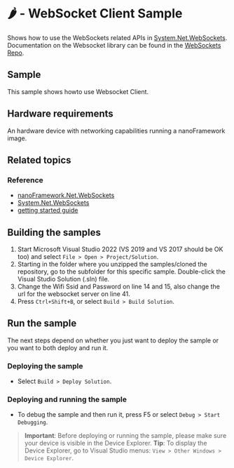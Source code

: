 # 🌶️ - WebSocket Client Sample

Shows how to use the WebSockets related APIs in [System.Net.WebSockets](http://docs.nanoframework.net/api/System.Net.WebSockets.html). Documentation on the Websocket library can be found in the [WebSockets Repo](https://github.com/nanoframework/System.Net.WebSockets).

## Sample

This sample shows howto use Websocket Client. 

## Hardware requirements

An hardware device with networking capabilities running a nanoFramework image.

## Related topics

### Reference

- [nanoFramework.Net.WebSockets](https://github.com/nanoframework/System.Net.WebSockets/blob/develop/README.md)
- [System.Net.WebSockets](http://docs.nanoframework.net/api/System.Net.WebSockets.html)
- [getting started guide](https://www.feiko.io/posts/2022-01-03-getting-started-with-net-nanoframework)

## Building the samples

1. Start Microsoft Visual Studio 2022 (VS 2019 and VS 2017 should be OK too) and select `File > Open > Project/Solution`.
2. Starting in the folder where you unzipped the samples/cloned the repository, go to the subfolder for this specific sample. Double-click the Visual Studio Solution (.sln) file.
3. Change the Wifi Ssid and Password on line 14 and 15, also change the url for the websocket server on line 41.  
4. Press `Ctrl+Shift+B`, or select `Build > Build Solution`.

## Run the sample

The next steps depend on whether you just want to deploy the sample or you want to both deploy and run it.

### Deploying the sample

- Select `Build > Deploy Solution`.

### Deploying and running the sample

- To debug the sample and then run it, press F5 or select `Debug > Start Debugging`.

> **Important**: Before deploying or running the sample, please make sure your device is visible in the Device Explorer.
> **Tip**: To display the Device Explorer, go to Visual Studio menus: `View > Other Windows > Device Explorer`.
